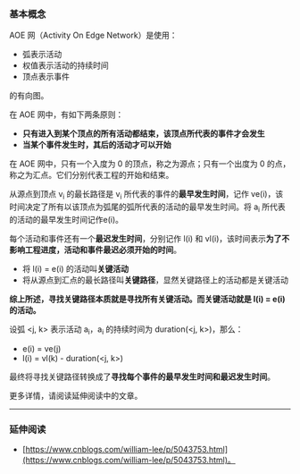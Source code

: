 ### 基本概念

AOE 网（Activity On Edge Network）是使用：

<ul>
  <li>弧表示活动</li>
  <li>权值表示活动的持续时间</li>
  <li>顶点表示事件</li>
</ul>
的有向图。

在 AOE 网中，有如下两条原则：

<ul>
  <li><strong>只有进入到某个顶点的所有活动都结束，该顶点所代表的事件才会发生</strong></li>
  <li><strong>当某个事件发生时，其后的活动才可以开始</strong></li>
</ul>

在 AOE 网中，只有一个入度为 0 的顶点，称之为源点；只有一个出度为 0 的点，称之为汇点。它们分别代表工程的开始和结束。

从源点到顶点 v<sub>i</sub> 的最长路径是 v<sub>i</sub> 所代表的事件的<strong>最早发生时间</strong>，记作 ve(i)，该时间决定了所有以该顶点为弧尾的弧所代表的活动的最早发生时间。将 a<sub>i</sub> 所代表的活动的最早发生时间记作e(i)。

每个活动和事件还有一个<strong>最迟发生时间</strong>，分别记作 l(i) 和 vl(i)，该时间表示<strong>为了不影响工程进度，活动和事件最迟必须开始的时间</strong>。

<ul>
  <li>将 l(i) = e(i) 的活动叫<strong>关键活动</strong></li>
  <li>将从源点到汇点的最长路径叫<strong>关键路径</strong>，显然关键路径上的活动都是关键活动</li>
</ul>

<strong>综上所述，寻找关键路径本质就是寻找所有关键活动。而关键活动就是 l(i) = e(i) 的活动。</strong>

设弧 &lt;j, k&gt; 表示活动 a<sub>i</sub>，a<sub>i</sub> 的持续时间为 duration(&lt;j, k&gt;)，那么：

* e(i) = ve(j)
* l(i) = vl(k) - duration(&lt;j, k&gt;)

最终将寻找关键路径转换成了<strong>寻找每个事件的最早发生时间和最迟发生时间</strong>。

更多详情，请阅读延伸阅读中的文章。

---

### 延伸阅读

* [https://www.cnblogs.com/william-lee/p/5043753.html](https://www.cnblogs.com/william-lee/p/5043753.html)。
